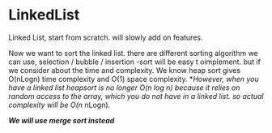 # LinkedList
Linked List, start from scratch. will slowly add on features.

Now we want to sort the linked list.
there are different sorting algorithm we can use, selection / bubble / insertion -sort will be easy t oimplement.
but if we consider about the time and complexity. We know heap sort gives O(nLogn) time complexity and O(1) space complexity.
**However, when you have a linked list heapsort is no longer O(n log n) because it relies on random access to the array, which you do not have in a linked list.
so actual complexity will be O(n* nLogn).

***We will use merge sort instead***